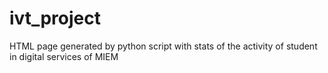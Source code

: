 # ivt_project
HTML page generated by python script with stats of the activity of student in digital services of MIEM
